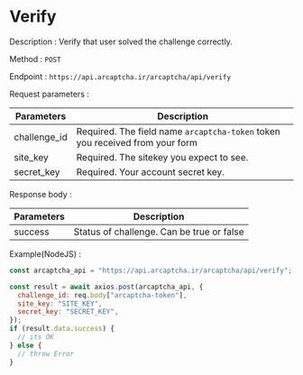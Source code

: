 # Verify

Description : Verify that user solved the challenge correctly.

Method : `POST`

Endpoint : `https://api.arcaptcha.ir/arcaptcha/api/verify`

Request parameters :

| Parameters   | Description                                                                  |
| ------------ | ---------------------------------------------------------------------------- |
| challenge_id | Required. The field name `arcaptcha-token` token you received from your form |
| site_key     | Required. The sitekey you expect to see.                                     |
| secret_key   | Required. Your account secret key.                                           |

Response body :

| Parameters | Description                               |
| ---------- | ----------------------------------------- |
| success    | Status of challenge. Can be true or false |

Example(NodeJS) :

```js
const arcaptcha_api = "https://api.arcaptcha.ir/arcaptcha/api/verify";

const result = await axios.post(arcaptcha_api, {
  challenge_id: req.body["arcaptcha-token"],
  site_key: "SITE_KEY",
  secret_key: "SECRET_KEY",
});
if (result.data.success) {
  // its OK
} else {
  // throw Error
}
```
